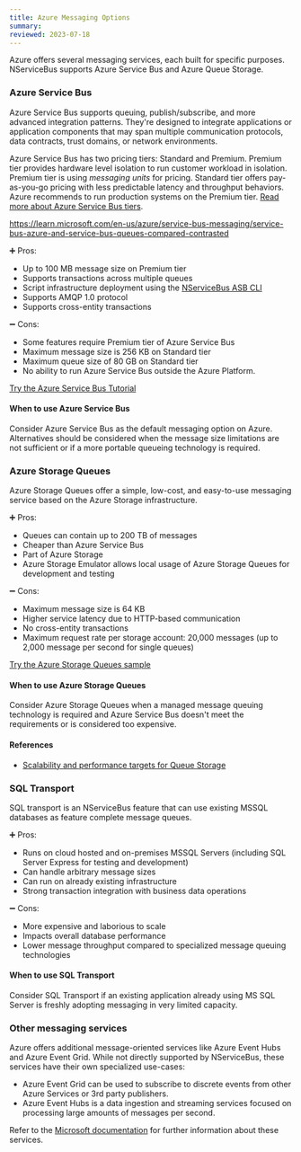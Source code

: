 ```yaml
---
title: Azure Messaging Options
summary:
reviewed: 2023-07-18
---
```


Azure offers several messaging services, each built for specific purposes. NServiceBus supports Azure Service Bus and Azure Queue Storage.

### Azure Service Bus

Azure Service Bus supports queuing, publish/subscribe, and more advanced integration patterns. They're designed to integrate applications or application components that may span multiple communication protocols, data contracts, trust domains, or network environments.

Azure Service Bus has two pricing tiers: Standard and Premium. Premium tier provides hardware level isolation to run customer workload in isolation. Premium tier is using _messaging units_ for pricing. Standard tier offers pay-as-you-go pricing with less predictable latency and throughput behaviors. Azure recommends to run production systems on the Premium tier. [Read more about Azure Service Bus tiers](https://learn.microsoft.com/en-us/azure/service-bus-messaging/service-bus-premium-messaging).

<https://learn.microsoft.com/en-us/azure/service-bus-messaging/service-bus-azure-and-service-bus-queues-compared-contrasted>

:heavy_plus_sign: Pros:

- Up to 100 MB message size on Premium tier
- Supports transactions across multiple queues
- Script infrastructure deployment using the [NServiceBus ASB CLI](/transports/azure-service-bus/operational-scripting.md)
- Supports AMQP 1.0 protocol
- Supports cross-entity transactions

:heavy_minus_sign: Cons:

- Some features require Premium tier of Azure Service Bus
- Maximum message size is 256 KB on Standard tier
- Maximum queue size of 80 GB on Standard tier
- No ability to run Azure Service Bus outside the Azure Platform.

[Try the Azure Service Bus Tutorial](https://learn.microsoft.com/en-us/azure/service-bus-messaging/build-message-driven-apps-nservicebus?tabs=Sender)

#### When to use Azure Service Bus

Consider Azure Service Bus as the default messaging option on Azure. Alternatives should be considered when the message size limitations are not sufficient or if a more portable queueing technology is required.

### Azure Storage Queues

Azure Storage Queues offer a simple, low-cost, and easy-to-use messaging service based on the Azure Storage infrastructure.

:heavy_plus_sign: Pros:

- Queues can contain up to 200 TB of messages
- Cheaper than Azure Service Bus
- Part of Azure Storage
- Azure Storage Emulator allows local usage of Azure Storage Queues for development and testing

:heavy_minus_sign: Cons:

- Maximum message size is 64 KB
- Higher service latency due to HTTP-based communication
- No cross-entity transactions
- Maximum request rate per storage account: 20,000 messages (up to 2,000 message per second for single queues)

[Try the Azure Storage Queues sample](/samples/azure/storage-queues/)

#### When to use Azure Storage Queues

Consider Azure Storage Queues when a managed message queuing technology is required and Azure Service Bus doesn't meet the requirements or is considered too expensive.

#### References

- [Scalability and performance targets for Queue Storage](https://learn.microsoft.com/en-us/azure/storage/queues/scalability-targets)

### SQL Transport

SQL transport is an NServiceBus feature that can use existing MSSQL databases as feature complete message queues.

:heavy_plus_sign: Pros:

- Runs on cloud hosted and on-premises MSSQL Servers (including SQL Server Express for testing and development)
- Can handle arbitrary message sizes
- Can run on already existing infrastructure
- Strong transaction integration with business data operations

:heavy_minus_sign: Cons:

- More expensive and laborious to scale
- Impacts overall database performance
- Lower message throughput compared to specialized message queuing technologies

#### When to use SQL Transport

Consider SQL Transport if an existing application already using MS SQL Server is freshly adopting messaging in very limited capacity.

### Other messaging services

Azure offers additional message-oriented services like Azure Event Hubs and Azure Event Grid. While not directly supported by NServiceBus, these services have their own specialized use-cases:

- Azure Event Grid can be used to subscribe to discrete events from other Azure Services or 3rd party publishers.
- Azure Event Hubs is a data ingestion and streaming services focused on processing large amounts of messages per second.

Refer to the [Microsoft documentation](https://learn.microsoft.com/en-us/azure/service-bus-messaging/compare-messaging-services) for further information about these services.
